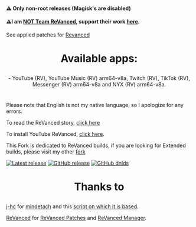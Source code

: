 #### ⚠️ Only non-root releases (Magisk's are disabled)
#### ⚠️I am [NOT Team ReVanced](https://github.com/j-hc/revanced-magisk-module/blob/main/README.md#%EF%B8%8F-do-not-download-modules-from-3rd-party-sources-like-random-websites-you-found-on-google-there-are-many-that-uses-my-modules-and-impersonates-revanced), support their work [here](https://github.com/revanced).

See applied patches for [Revanced](https://github.com/kevinr99089/ReVanced.Builder/blob/main/config.toml)

# <p align="center">Available apps:
<p align="center">
- YouTube (RV), YouTube Music (RV) arm64-v8a, Twitch (RV), TikTok (RV), Messenger (RV) arm64-v8a and NYX (RV) arm64-v8a.

#

Please note that English is not my native language, so I apologize for any errors.

To read the ReVanced story, [click here](https://github.com/kevinr99089/ReVanced.Builder/blob/History/README.md)

To install YouTube ReVanced, [click here](https://github.com/kevinr99089/ReVanced.Builder/blob/install/README.md).

This Fork is dedicated to ReVanced builds, if you are looking for Extended builds, please visit my other [fork](https://github.com/kevinr99089/Extended.Builder)

[![Latest release](https://badgen.net/github/release/kevinr99089/ReVanced.Builder)](https://github.com/kevinr99089/ReVanced.Builder/releases)
[![GitHub release](https://img.shields.io/github/release/kevinr99089/ReVanced.Builder.svg)](https://GitHub.com/kevinr99089/ReVanced.Builder/releases/latest)
[![GitHub dnlds](https://img.shields.io/github/downloads/kevinr99089/ReVanced.Builder/total)](https://GitHub.com/kevinr99089/ReVanced.Builder/releases/latest)

# <p align="center">Thanks to
[j-hc](https://github.com/j-hc) for [mindetach](https://github.com/j-hc/mindetach-magisk/tree/b821dc8ec683802e572d79e18820f66a46a3ded0) and this [script on which it is based](https://github.com/j-hc/revanced-magisk-module).

[ReVanced](https://github.com/revanced) for [ReVanced Patches](https://github.com/revanced/revanced-patches/tree/main) and [ReVanced Manager](https://github.com/revanced/revanced-manager/releases).
